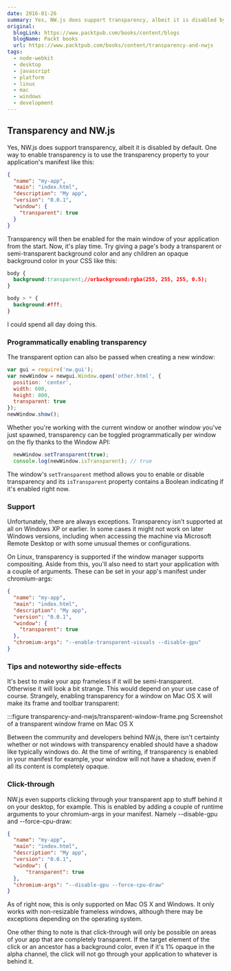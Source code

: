 ```yaml
---
date: 2016-01-26
summary: Yes, NW.js does support transparency, albeit it is disabled by default. One way to enable transparency is to use the transparency property to your application's manifest like this...
original:
  blogLink: https://www.packtpub.com/books/content/blogs
  blogName: Packt books
  url: https://www.packtpub.com/books/content/transparency-and-nwjs
tags:
  - node-webkit
  - desktop
  - javascript
  - platform
  - linux
  - mac
  - windows
  - development
---
```


## Transparency and NW.js

Yes, NW.js does support transparency, albeit it is disabled by default. One way to enable transparency is to use the transparency property to your application's manifest like this:

```json
{
  "name": "my-app",
  "main": "index.html",
  "description": "My app",
  "version": "0.0.1",
  "window": {
    "transparent": true
  }
}
```

Transparency will then be enabled for the main window of your application from the start. Now, it's play time. Try giving a page's body a transparent or semi-transparent background color and any children an opaque background color in your CSS like this:

```css
body {
  background:transparent;//orbackground:rgba(255, 255, 255, 0.5);
}

body > * {
  background:#fff;
}
```

I could spend all day doing this.

### Programmatically enabling transparency

The transparent option can also be passed when creating a new window:

```javascript
var gui = require('nw.gui');
var newWindow = newgui.Window.open('other.html', {
  position: 'center',
  width: 600,
  height: 800,
  transparent: true
});
newWindow.show();
```

Whether you're working with the current window or another window you've just spawned, transparency can be toggled programmatically per window on the fly thanks to the Window API:

```javascript
  newWindow.setTransparent(true);
  console.log(newWindow.isTransparent); // true
```

The window's `setTransparent` method allows you to enable or disable transparency and its `isTransparent` property contains a Boolean indicating if it's enabled right now.

### Support

Unfortunately, there are always exceptions. Transparency isn't supported at all on Windows XP or earlier. In some cases it might not work on later Windows versions, including when accessing the machine via Microsoft Remote Desktop or with some unusual themes or configurations.

On Linux, transparency is supported if the window manager supports compositing. Aside from this, you'll also need to start your application with a couple of arguments. These can be set in your app's manifest under chromium-args:

```json
{
  "name": "my-app",
  "main": "index.html",
  "description": "My app",
  "version": "0.0.1",
  "window": {
    "transparent": true
  },
  "chromium-args": "--enable-transparent-visuals --disable-gpu"
}
```

### Tips and noteworthy side-effects

It's best to make your app frameless if it will be semi-transparent. Otherwise it will look a bit strange. This would depend on your use case of course. Strangely, enabling transparency for a window on Mac OS X will make its frame and toolbar transparent:

:::figure transparency-and-nwjs/transparent-window-frame.png Screenshot of a transparent window frame on Mac OS X 

Between the community and developers behind NW.js, there isn't certainty whether or not windows with transparency enabled should have a shadow like typically windows do. At the time of writing, if transparency is enabled in your manifest for example, your window will not have a shadow, even if all its content is completely opaque.

### Click-through

NW.js even supports clicking through your transparent app to stuff behind it on your desktop, for example. This is enabled by adding a couple of runtime arguments to your chromium-args in your manifest. Namely --disable-gpu and --force-cpu-draw:

```json
{
  "name": "my-app",
  "main": "index.html",
  "description": "My app",
  "version": "0.0.1",
  "window": {
      "transparent": true
  },
  "chromium-args": "--disable-gpu --force-cpu-draw"
}
```

As of right now, this is only supported on Mac OS X and Windows. It only works with non-resizable frameless windows, although there may be exceptions depending on the operating system.

One other thing to note is that click-through will only be possible on areas of your app that are completely transparent. If the target element of the click or an ancestor has a background color, even if it's 1% opaque in the alpha channel, the click will not go through your application to whatever is behind it.
